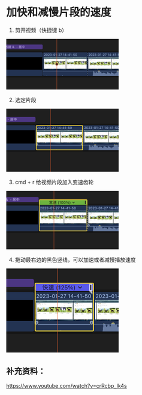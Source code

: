 # 加快和减慢片段的速度
1. 剪开视频（快捷键 b）

<img src="./../../imgs/fcp/fcp6.png" width="300"/>

2. 选定片段

<img src="./../../imgs/fcp/fcp7.png" width="300"/>

3. cmd + r 给视频片段加入变速齿轮

<img src="./../../imgs/fcp/fcp8.png" width="300"/>

4. 拖动最右边的黑色竖线，可以加速或者减慢播放速度

<img src="./../../imgs/fcp/fcp9.png" width="300"/>

## 补充资料：
https://www.youtube.com/watch?v=crRcbp_Ik4s